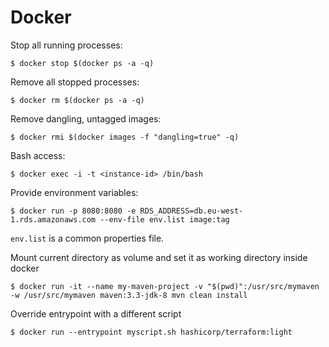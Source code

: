 Docker
======

Stop all running processes:

	$ docker stop $(docker ps -a -q)
	
Remove all stopped processes:

	$ docker rm $(docker ps -a -q)

Remove dangling, untagged images:

	$ docker rmi $(docker images -f "dangling=true" -q)

Bash access:

	$ docker exec -i -t <instance-id> /bin/bash
	
Provide environment variables:

	$ docker run -p 8080:8080 -e RDS_ADDRESS=db.eu-west-1.rds.amazonaws.com --env-file env.list image:tag
  
`env.list` is a common properties file.
  
Mount current directory as volume and set it as working directory inside docker

    $ docker run -it --name my-maven-project -v "$(pwd)":/usr/src/mymaven -w /usr/src/mymaven maven:3.3-jdk-8 mvn clean install

Override entrypoint with a different script

    $ docker run --entrypoint myscript.sh hashicorp/terraform:light
  
  

